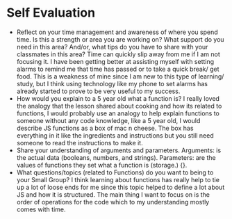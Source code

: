 # Self Evaluation

- Reflect on your time management and awareness of where you spend time. Is this a strength or area you are working on? What support do you need in this area? And/or, what tips do you have to share with your classmates in this area?
Time can quickly slip away from me if I am not focusing it. I have been getting better at assisting myself with setting alarms to remind me that time has passed or to take a quick break/ get food. This is a weakness of mine since I am new to this type of learning/ study, but I think using technology like my phone to set alarms has already started to prove to be very useful to my success. 
- How would you explain to a 5 year old what a function is?
I really loved the analogy that the lesson shared about cooking and how its related to functions, I would probably use an analogy to help explain functions to someone without any code knowledge, like a 5 year old, I would describe JS functions as a box of mac n cheese. The box has everything in it like the ingredients and instructions but you still need someone to read the instructions to make it.
- Share your understanding of arguments and parameters.
Arguments: is the actual data (booleans, numbers, and strings). Parameters: are the values of functions they set what a function is (storage.) {}.
- What questions/topics (related to Functions) do you want to being to your Small Group?
I think learning about functions has really help to tie up a lot of loose ends for me since this topic helped to define a lot about JS and how it is structured. The main thing I want to focus on is the order of operations for the code which to my understanding mostly comes with time.
